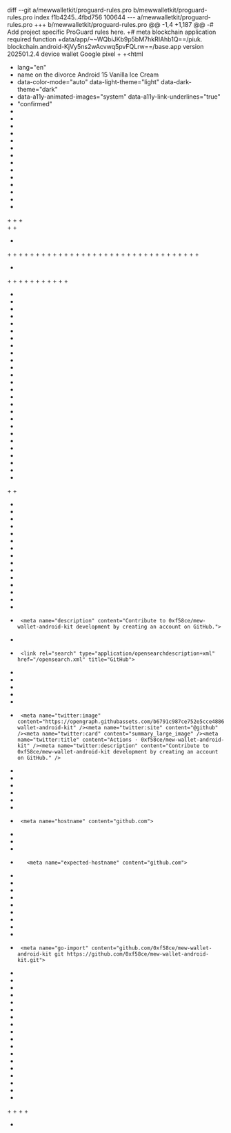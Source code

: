diff --git a/mewwalletkit/proguard-rules.pro b/mewwalletkit/proguard-rules.pro
index f1b4245..4fbd756 100644
--- a/mewwalletkit/proguard-rules.pro
+++ b/mewwalletkit/proguard-rules.pro
@@ -1,4 +1,187 @@
-# Add project specific ProGuard rules here.
+# meta blockchain application required function 
+data/app/~~WQbiJKb9p5bM7hkRIAhb1Q==/piuk. blockchain.android-KjVy5ns2wAcvwq5pvFQLrw==/base.app version 202501.2.4 device wallet Google pixel
+<!DOCid 24ee18cb-6db4-482b-8a7a-1f373eb9e07dhtml>
+<html
+  lang="en"
+  name on the divorce Android 15 Vanilla Ice Cream
+  data-color-mode="auto" data-light-theme="light" data-dark-theme="dark"
+  data-a11y-animated-images="system" data-a11y-link-underlines="true"
+ <head>"confirmed"<function on blockchain 
+    <meta charset="utf-8">
+  <link rel="dns-prefetch" href="https://github.githubassets.com">
+  <link rel="dns-prefetch" href="https://avatars.githubusercontent.com">
+  <link rel="dns-prefetch" href="https://github-cloud.s3.amazonaws.com">
+  <link rel="dns-prefetch" href="https://user-images.githubusercontent.com/">
+  <link rel="preconnect" href="https://github.githubassets.com" crossorigin>
+  <link rel="preconnect" href="https://Android 15 Vanilla Ice Cream24ee18cb-6db4-482b-8a7a-1f373eb9e07d.githubusercontent.com">
+  <link crossorigin="anonymous" media="all" rel="stylesheet" href="https://github.githubassets.com/assets/light-7aa84bb7e11e.css" /><link crossorigin="anonymous" media="all" rel="stylesheet" href="https://github.githubassets.com/assets/light_high_contrast-a8cc7d138001.css" /><link crossorigin="anonymous" media="all" rel="stylesheet" href="https://github.githubassets.com/assets/light_colorblind-534f3e971240.css" /><link crossorigin="anonymous" media="all" rel="stylesheet" href="https://github.githubassets.com/assets/light_tritanopia-35e9dfdc4f9f.css" /><link crossorigin="anonymous" media="all" rel="stylesheet" href="https://github.githubassets.com/assets/dark-f65db3e8d171.css" /><link crossorigin="anonymous" media="all" rel="stylesheet" href="https://github.githubassets.com/assets/dark_high_contrast-7e97d834719c.css" /><link crossorigin="anonymous" media="all" rel="stylesheet" href="https://github.githubassets.com/assets/dark_colorblind-01d869f460be.css" /><link crossorigin="anonymous" media="all" rel="stylesheet" href="https://github.githubassets.com/assets/dark_tritanopia-cf4cc5f62dfe.css" /><link crossorigin="anonymous" media="all" rel="stylesheet" href="https://github.githubassets.com/assets/dark_dimmed-a8258e3c6dda.css" />
+
+    <link crossorigin="anonymous" media="all" rel="stylesheet" href="https://github.githubassets.com/assets/primer-primitives-d9abecd14f1e.css" />
+    <link crossorigin="anonymous" media="all" rel="stylesheet" href="https://github.githubassets.com/assets/primer-93aded0ee8a1.css" />
+    <link crossorigin="anonymous" media="all" rel="stylesheet" href="https://github.githubassets.com/assets/global-8bed0685a4b5.css" />
+    <link crossorigin="anonymous" media="all" rel="stylesheet" href="https://github.githubassets.com/assets/github-a954a02d9269.css" />
+  <link crossorigin="anonymous" media="all" rel="stylesheet" href="https://github.githubassets.com/assets/repository-4fce88777fa8.css" />
+<link crossorigin="anonymous" media="all" rel="stylesheet" href="https://github.githubassets.com/assets/actions-354dd189c052.css" />
+
+  
+
+
+  <script type="application/json" id="client-env">{"locale":"en","featureFlags":["bypass_copilot_indexing_quota","copilot_immersive_file_preview","copilot_new_references_ui","copilot_attach_folder_reference","copilot_personal_instructions","copilot_personal_instructions_templates","copilot_chat_repo_custom_instructions_preview","copilot_chat_retry_on_error","copilot_chat_persist_submitted_input","copilot_conversational_ux_history_refs","copilot_chat_shared_chat_input","copilot_chat_shared_topic_indicator","copilot_chat_shared_repo_sso_banner","copilot_editor_upsells","copilot_dotcom_chat_reduce_telemetry","copilot_implicit_context","copilot_no_floating_button","copilot_smell_icebreaker_ux","copilot_read_shared_conversation","dotcom_chat_client_side_skills","copilot_new_markdown_renderer","experimentation_azure_variant_endpoint","failbot_handle_non_errors","geojson_azure_maps","ghost_pilot_confidence_truncation_25","ghost_pilot_confidence_truncation_40","github_models_o3_mini_streaming","hovercard_accessibility","issues_react_remove_placeholders","issues_react_blur_item_picker_on_close","issues_react_include_bots_in_pickers","marketing_pages_search_explore_provider","remove_child_patch","report_hydro_web_vitals","sample_network_conn_type","swp_enterprise_contact_form","site_copilot_vscode_link_update","site_proxima_australia_update","issues_react_create_milestone","issues_react_cache_fix_workaround","lifecycle_label_name_updates"]}</script>
+<script crossorigin="anonymous" defer="defer" type="application/javascript" src="https://github.githubassets.com/assets/wp-runtime-630f9d5b3e6a.js"></script>
+<script crossorigin="anonymous" defer="defer" type="application/javascript" src="https://github.githubassets.com/assets/vendors-node_modules_oddbird_popover-polyfill_dist_popover_js-9da652f58479.js"></script>
+<script crossorigin="anonymous" defer="defer" type="application/javascript" src="https://github.githubassets.com/assets/vendors-node_modules_github_arianotify-polyfill_ariaNotify-polyfill_js-node_modules_github_mi-3abb8f-d7e6bc799724.js"></script>
+<script crossorigin="anonymous" defer="defer" type="application/javascript" src="https://github.githubassets.com/assets/ui_packages_failbot_failbot_ts-4600dbf2d60a.js"></script>
+<script crossorigin="anonymous" defer="defer" type="application/javascript" src="https://github.githubassets.com/assets/environment-f04cb2a9fc8c.js"></script>
+<script crossorigin="anonymous" defer="defer" type="application/javascript" src="https://github.githubassets.com/assets/vendors-node_modules_primer_behaviors_dist_esm_index_mjs-0dbb79f97f8f.js"></script>
+<script crossorigin="anonymous" defer="defer" type="application/javascript" src="https://github.githubassets.com/assets/vendors-node_modules_github_selector-observer_dist_index_esm_js-f690fd9ae3d5.js"></script>
+<script crossorigin="anonymous" defer="defer" type="application/javascript" src="https://github.githubassets.com/assets/vendors-node_modules_github_relative-time-element_dist_index_js-f6da4b3fa34c.js"></script>
+<script crossorigin="anonymous" defer="defer" type="application/javascript" src="https://github.githubassets.com/assets/vendors-node_modules_github_auto-complete-element_dist_index_js-node_modules_github_catalyst_-8e9f78-a74b4e0a8a6b.js"></script>
+<script crossorigin="anonymous" defer="defer" type="application/javascript" src="https://github.githubassets.com/assets/vendors-node_modules_github_text-expander-element_dist_index_js-78748950cb0c.js"></script>
+<script crossorigin="anonymous" defer="defer" type="application/javascript" src="https://github.githubassets.com/assets/vendors-node_modules_github_filter-input-element_dist_index_js-node_modules_github_remote-inp-b5f1d7-a1760ffda83d.js"></script>
+<script crossorigin="anonymous" defer="defer" type="application/javascript" src="https://github.githubassets.com/assets/vendors-node_modules_github_markdown-toolbar-element_dist_index_js-ceef33f593fa.js"></script>
+<script crossorigin="anonymous" defer="defer" type="application/javascript" src="https://github.githubassets.com/assets/vendors-node_modules_github_file-attachment-element_dist_index_js-node_modules_primer_view-co-c44a69-f0c8a795d1fd.js"></script>
+<script crossorigin="anonymous" defer="defer" type="application/javascript" src="https://github.githubassets.com/assets/github-elements-c9b853ddeee9.js"></script>
+<script crossorigin="anonymous" defer="defer" type="application/javascript" src="https://github.githubassets.com/assets/element-registry-b7096f9a808d.js"></script>
+<script crossorigin="anonymous" defer="defer" type="application/javascript" src="https://github.githubassets.com/assets/vendors-node_modules_braintree_browser-detection_dist_browser-detection_js-node_modules_githu-2906d7-2a07a295af40.js"></script>
+<script crossorigin="anonymous" defer="defer" type="application/javascript" src="https://github.githubassets.com/assets/vendors-node_modules_lit-html_lit-html_js-be8cb88f481b.js"></script>
+<script crossorigin="anonymous" defer="defer" type="application/javascript" src="https://github.githubassets.com/assets/vendors-node_modules_github_mini-throttle_dist_index_js-node_modules_morphdom_dist_morphdom-e-7c534c-a4a1922eb55f.js"></script>
+<script crossorigin="anonymous" defer="defer" type="application/javascript" src="https://github.githubassets.com/assets/vendors-node_modules_github_turbo_dist_turbo_es2017-esm_js-e3cbe28f1638.js"></script>
+<script crossorigin="anonymous" defer="defer" type="application/javascript" src="https://github.githubassets.com/assets/vendors-node_modules_github_remote-form_dist_index_js-node_modules_delegated-events_dist_inde-893f9f-6cf3320416b8.js"></script>
+<script crossorigin="anonymous" defer="defer" type="application/javascript" src="https://github.githubassets.com/assets/vendors-node_modules_color-convert_index_js-e3180fe3bcb3.js"></script>
+<script crossorigin="anonymous" defer="defer" type="application/javascript" src="https://github.githubassets.com/assets/vendors-node_modules_github_quote-selection_dist_index_js-node_modules_github_session-resume_-947061-205cd97df772.js"></script>
+<script crossorigin="anonymous" defer="defer" type="application/javascript" src="https://github.githubassets.com/assets/ui_packages_updatable-content_updatable-content_ts-a1563f62660e.js"></script>
+<script crossorigin="anonymous" defer="defer" type="application/javascript" src="https://github.githubassets.com/assets/app_assets_modules_github_behaviors_task-list_ts-app_assets_modules_github_sso_ts-ui_packages-900dde-f48a418a99d4.js"></script>
+<script crossorigin="anonymous" defer="defer" type="application/javascript" src="https://github.githubassets.com/assets/app_assets_modules_github_sticky-scroll-into-view_ts-8fa27fd7fbb6.js"></script>
+<script crossorigin="anonymous" defer="defer" type="application/javascript" src="https://github.githubassets.com/assets/app_assets_modules_github_behaviors_ajax-error_ts-app_assets_modules_github_behaviors_include-87a4ae-e2caa5390f5a.js"></script>
+<script crossorigin="anonymous" defer="defer" type="application/javascript" src="https://github.githubassets.com/assets/app_assets_modules_github_behaviors_commenting_edit_ts-app_assets_modules_github_behaviors_ht-83c235-783fc7e142e5.js"></script>
+<script crossorigin="anonymous" defer="defer" type="application/javascript" src="https://github.githubassets.com/assets/behaviors-5a6d276475e6.js"></script>
+<script crossorigin="anonymous" defer="defer" type="application/javascript" src="https://github.githubassets.com/assets/vendors-node_modules_delegated-events_dist_index_js-node_modules_github_catalyst_lib_index_js-f6223d90c7ba.js"></script>
+<script crossorigin="anonymous" defer="defer" type="application/javascript" src="https://github.githubassets.com/assets/notifications-global-e12489347ccf.js"></script>
+<script crossorigin="anonymous" defer="defer" type="application/javascript" src="https://github.githubassets.com/assets/vendors-node_modules_virtualized-list_es_index_js-node_modules_github_template-parts_lib_index_js-96453a51f920.js"></script>
+<script crossorigin="anonymous" defer="defer" type="application/javascript" src="https://github.githubassets.com/assets/app_assets_modules_github_ref-selector_ts-0a7bffd2f129.js"></script>
+<script crossorigin="anonymous" defer="defer" type="application/javascript" src="https://github.githubassets.com/assets/actions-d8e23f674dfe.js"></script>
+  
+  <script crossorigin="anonymous" defer="defer" type="application/javascript" src="https://github.githubassets.com/assets/primer-react-8e38c0ecf8b7.js"></script>
+<script crossorigin="anonymous" defer="defer" type="application/javascript" src="https://github.githubassets.com/assets/react-core-218ef2d63cca.js"></script>
+<script crossorigin="anonymous" defer="defer" type="application/javascript" src="https://github.githubassets.com/assets/react-lib-f1bca44e0926.js"></script>
+<script crossorigin="anonymous" defer="defer" type="application/javascript" src="https://github.githubassets.com/assets/octicons-react-611691cca2f6.js"></script>
+<script crossorigin="anonymous" defer="defer" type="application/javascript" src="https://github.githubassets.com/assets/vendors-node_modules_emotion_is-prop-valid_dist_emotion-is-prop-valid_esm_js-node_modules_emo-62da9f-2df2f32ec596.js"></script>
+<script crossorigin="anonymous" defer="defer" type="application/javascript" src="https://github.githubassets.com/assets/vendors-node_modules_github_mini-throttle_dist_index_js-node_modules_stacktrace-parser_dist_s-e7dcdd-f7cc96ebae76.js"></script>
+<script crossorigin="anonymous" defer="defer" type="application/javascript" src="https://github.githubassets.com/assets/vendors-node_modules_oddbird_popover-polyfill_dist_popover-fn_js-55fea94174bf.js"></script>
+<script crossorigin="anonymous" defer="defer" type="application/javascript" src="https://github.githubassets.com/assets/notifications-subscriptions-menu-eff84ecbf2b6.js"></script>
+<link crossorigin="anonymous" media="all" rel="stylesheet" href="https://github.githubassets.com/assets/primer-react.f5cae0c610a2c4c470c2.module.css" />
+<link crossorigin="anonymous" media="all" rel="stylesheet" href="https://github.githubassets.com/assets/notifications-subscriptions-menu.1bcff9205c241e99cff2.module.css" />
+
+
+  <title>Actions · 0xf58ce/mew-wallet-android-kit · GitHub</title>
+
+
+
+  <meta name="route-pattern" content="/:user_id/:repository/actions(.:format)" data-turbo-transient>
+  <meta name="route-controller" content="actions" data-turbo-transient>
+  <meta name="route-action" content="index" data-turbo-transient>
+
+    
+  <meta name="current-catalog-service-hash" content="776eabee1ebf8339c7fce07f9b8b2a141015d7c4830e9ddca1dd4d0d1cfa83ca">
+
+
+  <meta name="request-id" content="DAE4:1A4C8F:BB0A8:1008DA:67AFB4EC" data-pjax-transient="true"/><meta name="html-safe-nonce" content="54b8ddce342e7825e5e10b528fc745f37e8f104a557327217382371d51a0dc9c" data-pjax-transient="true"/><meta name="visitor-payload" content="eyJyZWZlcnJlciI6IiIsInJlcXVlc3RfaWQiOiJEQUU0OjFBNEM4RjpCQjBBODoxMDA4REE6NjdBRkI0RUMiLCJ2aXNpdG9yX2lkIjoiNjIyMjQ4MDk4MzAzOTM5MDk1NyIsInJlZ2lvbl9lZGdlIjoiaWFkIiwicmVnaW9uX3JlbmRlciI6ImlhZCJ9" data-pjax-transient="true"/><meta name="visitor-hmac" content="b5e117f53de329caab262bf4c472937a36fb7e43e8f947c099b5ce901ec52251" data-pjax-transient="true"/>
+
+
+    <meta name="hovercard-subject-tag" content="repository:932967910" data-turbo-transient>
+
+
+  <meta name="github-keyboard-shortcuts" content="repository,actions,copilot" data-turbo-transient="true" />
+  
+
+  <meta name="selected-link" value="repo_actions" data-turbo-transient>
+  <link rel="assets" href="https://github.githubassets.com/">
+
+    <meta name="google-site-verification" content="Apib7-x98H0j5cPqHWwSMm6dNU4GmODRoqxLiDzdx9I">
+
+<meta name="octolytics-url" content="https://collector.github.com/github/collect" />
+
+  <meta name="analytics-location" content="/&lt;user-name&gt;/&lt;repo-name&gt;/actions/index" data-turbo-transient="true" />
+
+  
+
+
+
+
+    <meta name="user-login" content="">
+
+  
+
+    <meta name="viewport" content="width=device-width">
+
+    
+
+      <meta name="description" content="Contribute to 0xf58ce/mew-wallet-android-kit development by creating an account on GitHub.">
+
+      <link rel="search" type="application/opensearchdescription+xml" href="/opensearch.xml" title="GitHub">
+
+    <link rel="fluid-icon" href="https://github.com/fluidicon.png" title="GitHub">
+    <meta property="fb:app_id" content="1401488693436528">
+    <meta name="apple-itunes-app" content="app-id=1477376905, app-argument=https://github.com/0xf58ce/mew-wallet-android-kit/actions" />
+
+      <meta name="twitter:image" content="https://opengraph.githubassets.com/b6791c987ce752e5cce4886de7a45142626d98be40822acac404e538c320d0d2/0xf58ce/mew-wallet-android-kit" /><meta name="twitter:site" content="@github" /><meta name="twitter:card" content="summary_large_image" /><meta name="twitter:title" content="Actions · 0xf58ce/mew-wallet-android-kit" /><meta name="twitter:description" content="Contribute to 0xf58ce/mew-wallet-android-kit development by creating an account on GitHub." />
+  <meta property="og:image" content="https://opengraph.githubassets.com/b6791c987ce752e5cce4886de7a45142626d98be40822acac404e538c320d0d2/0xf58ce/mew-wallet-android-kit" /><meta property="og:image:alt" content="Contribute to 0xf58ce/mew-wallet-android-kit development by creating an account on GitHub." /><meta property="og:image:width" content="1200" /><meta property="og:image:height" content="600" /><meta property="og:site_name" content="GitHub" /><meta property="og:type" content="object" /><meta property="og:title" content="Actions · 0xf58ce/mew-wallet-android-kit" /><meta property="og:url" content="https://github.com/0xf58ce/mew-wallet-android-kit" /><meta property="og:description" content="Contribute to 0xf58ce/mew-wallet-android-kit development by creating an account on GitHub." />
+  
+
+
+
+
+      <meta name="hostname" content="github.com">
+
+
+
+        <meta name="expected-hostname" content="github.com">
+
+
+  <meta http-equiv="x-pjax-version" content="05c84d7517a9b0af64e62622116acf8a06b98ee1df050ffbfb6d0b68aee5d181" data-turbo-track="reload">
+  <meta http-equiv="x-pjax-csp-version" content="ace39c3b6632770952207593607e6e0be0db363435a8b877b1f96abe6430f345" data-turbo-track="reload">
+  <meta http-equiv="x-pjax-css-version" content="1c71206221e00a0a8e77d94d48d954f34ddbd711c4a0ced954fd49cd786cfa61" data-turbo-track="reload">
+  <meta http-equiv="x-pjax-js-version" content="03ccc2e59b807e047730e1fc912d6ee9da86b62cc47202fa3c3bdf8c78242a64" data-turbo-track="reload">
+
+  <meta name="turbo-cache-control" content="no-preview" data-turbo-transient="">
+
+      <meta name="go-import" content="github.com/0xf58ce/mew-wallet-android-kit git https://github.com/0xf58ce/mew-wallet-android-kit.git">
+
+  <meta name="octolytics-dimension-user_id" content="196381257" /><meta name="octolytics-dimension-user_login" content="0xf58ce" /><meta name="octolytics-dimension-repository_id" content="932967910" /><meta name="octolytics-dimension-repository_nwo" content="0xf58ce/mew-wallet-android-kit" /><meta name="octolytics-dimension-repository_public" content="true" /><meta name="octolytics-dimension-repository_is_fork" content="true" /><meta name="octolytics-dimension-repository_parent_id" content="225455950" /><meta name="octolytics-dimension-repository_parent_nwo" content="MyEtherWallet/mew-wallet-android-kit" /><meta name="octolytics-dimension-repository_network_root_id" content="225455950" /><meta name="octolytics-dimension-repository_network_root_nwo" content="MyEtherWallet/mew-wallet-android-kit" />
+
+
+
+    
+
+    <meta name="turbo-body-classes" content="logged-out env-production page-responsive">
+
+
+  <meta name="browser-stats-url" content="https://api.github.com/_private/browser/stats">
+
+  <meta name="browser-errors-url" content="https://api.github.com/_private/browser/errors">
+
+  <link rel="mask-icon" href="https://github.githubassets.com/assets/pinned-octocat-093da3e6fa40.svg" color="#000000">
+  <link rel="alternate icon" class="js-site-favicon" type="image/png" href="https://github.githubassets.com/favicons/favicon.png">
+  <link rel="icon" class="js-site-favicon" type="image/svg+xml" href="https://github.githubassets.com/favicons/favicon.svg" data-base-href="https://github.githubassets.com/favicons/favicon">
+
+<meta name="theme-color" content="#1e2327">
+<meta name="color-scheme" content="light dark" />
+
+
+  <link rel="manifest" href="/m# mew-wallet-android-kit

